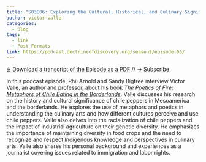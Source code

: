 ```yaml
---
title: "S03E06: Exploring the Cultural, Historical, and Culinary Significance of Chilis with Victor Valle."
author: victor-valle
categories:
  - Blog
tags:
  - link
  - Post Formats
link: https://podcast.doctrineofdiscovery.org/season2/episode-06/
---
```

<div id="buzzsprout-player-14036949"></div><script src="https://www.buzzsprout.com/1926214/14036949-s03e06-exploring-the-cultural-historical-and-culinary-significance-of-chilis-with-victor-valle.js?container_id=buzzsprout-player-14036949&player=small" type="text/javascript" charset="utf-8"></script>

[⤓ Download a transcript of the Episode as a PDF](/assets/pdfs/S03E06-Exploring-the-Cultural-Historical-and-Culinary-Significance-of-Chilis-Victor-Valle.pdf) // [→ Subscribe](/subscribe/)

In this podcast episode, Phil Arnold and Sandy Bigtree interview Victor Valle, an author and professor, about his book [*The Poetics of Fire: Metaphors of Chile Eating in the Borderlands*](https://www.unmpress.com/9780826365545/the-poetics-of-fire/). Valle discusses his research on the history and cultural significance of chile peppers in Mesoamerica and the borderlands. He explores the use of metaphors and poetics in understanding the culinary arts and how different cultures perceive and use chile peppers. Valle also delves into the racialization of chile peppers and the impact of industrial agriculture on their genetic diversity. He emphasizes the importance of maintaining diversity in food crops and the need to recognize and respect Indigenous knowledge and perspectives in culinary arts. Valle also shares his personal background and experiences as a journalist covering issues related to immigration and labor rights.